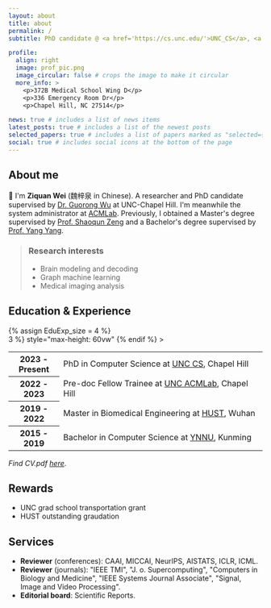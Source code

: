 ```yaml
---
layout: about
title: about
permalink: /
subtitle: PhD candidate @ <a href='https://cs.unc.edu/'>UNC_CS</a>, <a href='https://acmlab.org/'>ACMLab</a>

profile:
  align: right
  image: prof_pic.png
  image_circular: false # crops the image to make it circular
  more_info: >
    <p>372B Medical School Wing D</p>
    <p>336 Emergency Room Dr</p>
    <p>Chapel Hill, NC 27514</p>

news: true # includes a list of news items
latest_posts: true # includes a list of the newest posts
selected_papers: true # includes a list of papers marked as "selected={true}"
social: true # includes social icons at the bottom of the page
---
```


## About me

👋 I'm **Ziquan Wei** (魏梓泉 in Chinese). A researcher and PhD candidate supervised by [Dr. Guorong Wu](https://www.acmlab.org/team) at UNC-Chapel Hill. I'm meanwhile the system administrator at [ACMLab](https://www.acmlab.org). Previously, I obtained a Master's degree supervised by [Prof. Shaoqun Zeng](https://zh.wikipedia.org/wiki/%E6%9B%BE%E7%BB%8D%E7%BE%A4) and a Bachelor's degree supervised by [Prof. Yang Yang](https://scholar.google.com/citations?user=7JLPFHgAAAAJ&hl=zh-CN). 

 > ### Research interests
 > - Brain modeling and decoding
 > - Graph machine learning
 > - Medical imaging analysis

## Education & Experience

<div class="news">
    {% assign EduExp_size = 4 %}
    <div
      class="table-responsive"
      {% if include.limit and site.announcements.scrollable and EduExp_size > 3 %}
        style="max-height: 60vw"
      {% endif %}
    >
      <table class="table table-sm table-borderless">
          <tr>
            <th scope="row" style="width: 20%">2023 - Present</th>
            <td>
            PhD in Computer Science at <a href='https://cs.unc.edu/'>UNC CS</a>, Chapel Hill
            </td>
          </tr>
          <tr>
            <th scope="row" style="width: 20%">2022 - 2023</th>
            <td>
            Pre-doc Fellow Trainee at <a href='https://acmlab.org/'>UNC ACMLab</a>, Chapel Hill
            </td>
          </tr>
          <tr>
            <th scope="row" style="width: 20%">2019 - 2022</th>
            <td>
            Master in Biomedical Engineering at <a href='https://hust.edu.cn/'>HUST</a>, Wuhan
            </td>
          </tr>
          <tr>
            <th scope="row" style="width: 20%">2015 - 2019</th>
            <td>
            Bachelor in Computer Science at <a href='https://www.ynnu.edu.cn/'>YNNU</a>, Kunming
            </td>
          </tr>
      </table>
    </div>
</div>

*Find CV.pdf [here](https://ziquanw.com/assets/pdf/ziquanwei_cv_onepage.pdf)*.

## Rewards

 - UNC grad school transportation grant
 - HUST outstanding graudation

## Services

 - **Reviewer** (conferences): CAAI, MICCAI, NeurIPS, AISTATS, ICLR, ICML.
 - **Reviewer** (journals): "IEEE TMI", "J. o. Supercomputing", "Computers in Biology and Medicine", "IEEE Systems Journal Associate", "Signal, Image and Video Processing".
 - **Editorial board**: Scientific Reports.